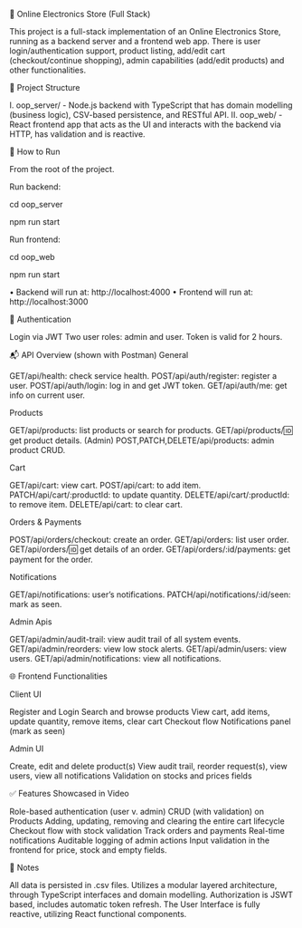 🛒 Online Electronics Store (Full Stack)

This project is a full-stack implementation of an Online Electronics Store, running as a backend server and a frontend web app. There is user login/authentication support, product listing, add/edit cart (checkout/continue shopping), admin capabilities (add/edit products) and other functionalities.

📁 Project Structure

I.	oop_server/ - Node.js backend with TypeScript that has domain modelling (business logic), CSV-based persistence, and RESTful API.
II.	oop_web/ - React frontend app that acts as the UI and interacts with the backend via HTTP, has validation and is reactive.

🚀 How to Run

From the root of the project.

Run backend:

cd oop_server

npm run start
 
Run frontend:

cd oop_web

npm run start
 
•	Backend will run at: http://localhost:4000
•	Frontend will run at: http://localhost:3000

🔑 Authentication

Login via JWT
Two user roles: admin and user.
Token is valid for 2 hours.

📬 API Overview (shown with Postman)
General

GET/api/health: check service health.
POST/api/auth/register: register a user.
POST/api/auth/login: log in and get JWT token.
GET/api/auth/me: get info on current user.

Products

GET/api/products: list products or search for products.
GET/api/products/:id: get product details.
(Admin) POST,PATCH,DELETE/api/products: admin product CRUD.

Cart

GET/api/cart: view cart.
POST/api/cart: to add item.
PATCH/api/cart/:productId: to update quantity.
DELETE/api/cart/:productId: to remove item.
DELETE/api/cart: to clear cart.

Orders & Payments

POST/api/orders/checkout: create an order.
GET/api/orders: list user order.
GET/api/orders/:id: get details of an order.
GET/api/orders/:id/payments: get payment for the order.

Notifications

GET/api/notifications: user’s notifications.
PATCH/api/notifications/:id/seen: mark as seen.

Admin Apis

GET/api/admin/audit-trail: view audit trail of all system events.
GET/api/admin/reorders: view low stock alerts.
GET/api/admin/users: view users.
GET/api/admin/notifications: view all notifications.

🌐 Frontend Functionalities

Client UI

Register and Login
Search and browse products
View cart, add items, update quantity, remove items, clear cart
Checkout flow
Notifications panel (mark as seen)

Admin UI

Create, edit and delete product(s)
View audit trail, reorder request(s), view users, view all notifications
Validation on stocks and prices fields

✅ Features Showcased in Video

Role-based authentication (user v. admin)
CRUD (with validation) on Products
Adding, updating, removing and clearing the entire cart lifecycle
Checkout flow with stock validation
Track orders and payments
Real-time notifications
Auditable logging of admin actions
Input validation in the frontend for price, stock and empty fields.

📝 Notes

All data is persisted in .csv files.
Utilizes a modular layered architecture, through TypeScript interfaces and domain modelling.
Authorization is JSWT based, includes automatic token refresh.
The User Interface is fully reactive, utilizing React functional components.

